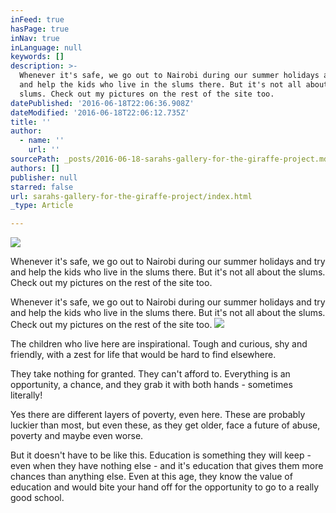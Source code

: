 ```yaml
---
inFeed: true
hasPage: true
inNav: true
inLanguage: null
keywords: []
description: >-
  Whenever it's safe, we go out to Nairobi during our summer holidays and try
  and help the kids who live in the slums there. But it's not all about the
  slums. Check out my pictures on the rest of the site too.
datePublished: '2016-06-18T22:06:36.908Z'
dateModified: '2016-06-18T22:06:12.735Z'
title: ''
author:
  - name: ''
    url: ''
sourcePath: _posts/2016-06-18-sarahs-gallery-for-the-giraffe-project.md
authors: []
publisher: null
starred: false
url: sarahs-gallery-for-the-giraffe-project/index.html
_type: Article

---
```

![](https://imgflo.herokuapp.com/graph/vahj1ThiexotieMo/4daf70c9c7fddbcee91f732e29f1fd47/croprotate.jpg?cropheight=2133&cropwidth=2848&degrees=0&input=https%3A%2F%2Fthe-grid-user-content.s3-us-west-2.amazonaws.com%2F4810d1cb-d0a5-4ebc-8e97-808f79086117.jpg&x=0&y=0)

Whenever it's safe, we go out to Nairobi during our summer holidays and try and help the kids who live in the slums there. But it's not all about the slums. Check out my pictures on the rest of the site too.

Whenever it's safe, we go out to Nairobi during our summer holidays and try and help the kids who live in the slums there. But it's not all about the slums. Check out my pictures on the rest of the site too.
![](https://the-grid-user-content.s3-us-west-2.amazonaws.com/5d3a3a90-e589-42f9-aee7-2a6fd40e4db9.jpg)

The children who live here are inspirational. Tough and curious, shy and friendly, with a zest for life that would be hard to find elsewhere. 

They take nothing for granted. They can't afford to. Everything is an opportunity, a chance, and they grab it with both hands - sometimes literally!

Yes there are different layers of poverty, even here. These are probably luckier than most, but even these, as they get older, face a future of abuse, poverty and maybe even worse.

But it doesn't have to be like this. Education is something they will keep - even when they have nothing else - and it's education that gives them more chances than anything else. Even at this age, they know the value of education and would bite your hand off for the opportunity to go to a really good school.